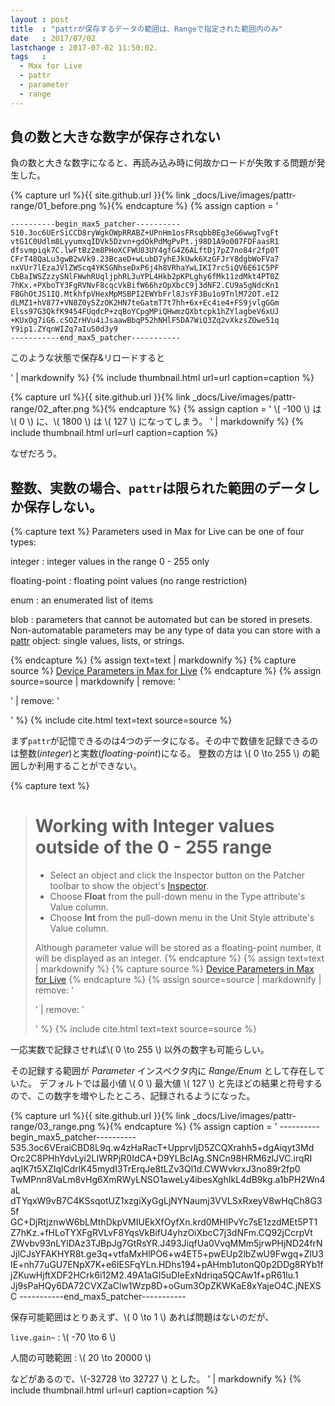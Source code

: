 ```yaml
---
layout : post
title  : "pattrが保存するデータの範囲は、Rangeで指定された範囲内のみ"
date   : 2017/07/02
lastchange : 2017-07-02 11:50:02.
tags   :
  - Max for Live
  - pattr
  - parameter
  - range
---
```


## 負の数と大きな数字が保存されない

負の数と大きな数字になると、再読み込み時に何故かロードが失敗する問題が発生した。

{% capture url %}{{ site.github.url }}{% link _docs/Live/images/pattr-range/01_before.png %}{% endcapture %}
{% assign caption = '

    ----------begin_max5_patcher----------
    510.3oc6UErSiCCD8ryWgkOWpRRABZ+UPnHm1osFRsqbbBEg3eG6wwgTvgFt
    vtG1C0Udlm8LyyumxqIDVk5Dzvn+gdOkPdMgPvPt.j98D1A9o007FDFaasR1
    dfsvmpiqk7C.lwFtBz2m8PHoXCFWU83UY4gfG4Z6ALftDj7pZ7no84r2fp0T
    CFrT48QaLu3gwB2wVk9.23BcaeD+wLubD7yhEJkUwk6XzGFJrY8dgbWoFVa7
    nxVUr7lEzaJVlZWScq4YKSGNhseDxP6j4h8VRhaYwLIKI7rc5iQV6E61C5PF
    CbBaIWSZzzySNlFWwhRUqljphRL3uYPL4Hkb2pKPLghy6fMk11zdMkt4PT0Z
    7hKx.+PXboTY3FgRVNvF8cqcVkBifW66hzOpXbcC9j3dNF2.CU9a5gNdcKn1
    FBGhOtJS1IQ.MtkhfpVHexMpMSBPI2EWYbFrl8JsYF3Bu1o9TnlM72OT.eI2
    dLMZ1+hV877+VN8Z0ySZzOK2HN7teGatmT7t7hh+6x+Ec4ie4+FS9jvlgGGm
    Elss97G3QkfK9454FUqdcP+zqBoYCpgMPiQHwmzQXbtcpk1hZYlagbeV6xUJ
    +KUxOg7iG6.cSOZrHVu4iJsaawBbqP52hNHlF5DA7WiQ3Zq2vXkzsZOwe51q
    Y9ip1.ZYqnWIZq7aIuS0d3y9
    -----------end_max5_patcher-----------

このような状態で保存&リロードすると

' | markdownify %}
{% include thumbnail.html url=url caption=caption %}




{% capture url %}{{ site.github.url }}{% link _docs/Live/images/pattr-range/02_after.png %}{% endcapture %}
{% assign caption = '
\\( -100 \\) は \\( 0 \\) に、\\( 1800 \\) は \\( 127 \\) になってしまう。
' | markdownify %}
{% include thumbnail.html url=url caption=caption %}

なぜだろう。

## 整数、実数の場合、`pattr`は限られた範囲のデータしか保存しない。

{% capture text %}
 Parameters used in Max for Live can be one of four types:

integer
: integer values in the range 0 - 255 only

floating-point
: floating point values (no range restriction)

enum
: an enumerated list of items

blob
: parameters that cannot be automated but can be stored in presets. 
Non-automatable parameters may be any type of data you can store with a [pattr](https://docs.cycling74.com/max7/maxobject/pattr) 
object: single values, lists, or strings.

{% endcapture %}
{% assign text=text | markdownify %}
{% capture source %}
[Device Parameters in Max for Live](https://docs.cycling74.com/max7/vignettes/live_parameters)
{% endcapture %}
{% assign source=source | markdownify | remove: '<p>' | remove: '</p>' %}
{% include cite.html text=text source=source %}

まず`pattr`が記憶できるのは4つのデータになる。その中で数値を記録できるのは整数(*integer*)と実数(*floating-point*)になる。
整数の方は \\( 0 \to 255 \\) の範囲しか利用することができない。

{% capture text %}
> # Working with Integer values outside of the 0 - 255 range
> 
> * Select an object and click the Inspector button on the Patcher toolbar to show the object's [Inspector](https://docs.cycling74.com/max7/vignettes/inspector).
> * Choose **Float** from the pull-down menu in the Type attribute's Value column.
> * Choose **Int** from the pull-down menu in the Unit Style attribute's Value column.
> 
> Although parameter value will be stored as a floating-point number, it will be displayed as an integer.
{% endcapture %}
{% assign text=text | markdownify %}
{% capture source %}
[Device Parameters in Max for Live](https://docs.cycling74.com/max7/vignettes/live_parameters)
{% endcapture %}
{% assign source=source | markdownify | remove: '<p>' | remove: '</p>' %}
{% include cite.html text=text source=source %}

一応実数で記録させれば\\( 0 \to 255 \\) 以外の数字も可能らしい。

その記録する範囲が *Parameter* インスペクタ内に *Range/Enum* として存在していた。
デフォルトでは最小値 \\( 0 \\) 最大値 \\( 127 \\) と先ほどの結果と符号するので、この数字を増やしたところ、記録されるようになった。



{% capture url %}{{ site.github.url }}{% link _docs/Live/images/pattr-range/03_range.png %}{% endcapture %}
{% assign caption = '
    ----------begin_max5_patcher----------
    535.3oc6VEraiCBD8L9q.w4zHaRacT+UpprvIjD5ZCQXrahh5+dgAiqyt3Md
    Orc2C8PHhYdvLyi2LIWRPjR0IdCA+D9YLBcIAg.SNCn98HRM6zlJVC.irqRI
    aqIK7t5XZIqlCdrlK45mydI3TrErqJe8tLZv3Ql1d.CWWvkrxJ3no89r2fp0
    TwMPnn8VaLm8vHg6XmRWyLNSO1aweLy4ibesXghIkL4dB9kg.a1bPH2Wn4aL
    dTYqxW9vB7C4KSsqotUZ1xzgiXyGgLjNYNaumj3VVLSxRxeyV8wHqCh8G35f
    GC+DjRtjznwW6bLMthDkpVMIUEkXfOyfXn.krd0MHlPvYc7sE1zzdMEt5PT1
    Z7hKz.+fHLoTYXFgRVLvF8YqsVkBifU4yhzOiXbcC7j3dNFm.CQ92jCcrpVt
    ZWvbv93nLYlDAz3TJBpJg7GtRsYR.J493JiqfUa0VvqMMm5jrwPHjND24frN
    JjlCJsYFAKHYR8t.ge3q+vtfaMxHlPO6+w4ET5+pwEUp2lbZwU9Fwgq+ZlU3
    IE+nh77uGU7ENpX7K+e6IESFqYLn.HDhs194+pAHmb1utonQ0p2DDg8RYb1f
    jZKuwHjftXDF2HCrk6i12M2.49A1aGI5uDIeExNdriqa5QCAw1f+pR61lu.1
    Jj9sPaHQy6DA72CVXZaClw1Wzp8D+oGum3OpZKWKaE8xYajeO4C.jNEXSC
    -----------end_max5_patcher-----------

保存可能範囲はとりあえず、\\( 0 \to 1 \\) あれば問題はないのだが、

`live.gain~`
: \\( -70 \to 6 \\)

人間の可聴範囲
: \\( 20 \to 20000 \\)

などがあるので、\\(-32728 \to 32727 \\) とした。
' | markdownify %}
{% include thumbnail.html url=url caption=caption %}



